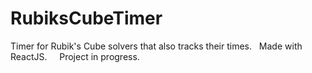 # RubiksCubeTimer
Timer for Rubik's Cube solvers that also tracks their times.
&nbsp;
Made with ReactJS.
&nbsp;
&nbsp;
Project in progress.

